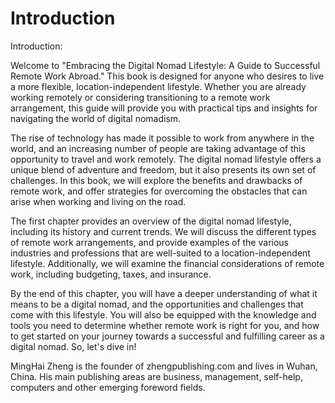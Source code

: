 # Introduction

Introduction:

Welcome to "Embracing the Digital Nomad Lifestyle: A Guide to Successful Remote Work Abroad." This book is designed for anyone who desires to live a more flexible, location-independent lifestyle. Whether you are already working remotely or considering transitioning to a remote work arrangement, this guide will provide you with practical tips and insights for navigating the world of digital nomadism.

The rise of technology has made it possible to work from anywhere in the world, and an increasing number of people are taking advantage of this opportunity to travel and work remotely. The digital nomad lifestyle offers a unique blend of adventure and freedom, but it also presents its own set of challenges. In this book, we will explore the benefits and drawbacks of remote work, and offer strategies for overcoming the obstacles that can arise when working and living on the road.

The first chapter provides an overview of the digital nomad lifestyle, including its history and current trends. We will discuss the different types of remote work arrangements, and provide examples of the various industries and professions that are well-suited to a location-independent lifestyle. Additionally, we will examine the financial considerations of remote work, including budgeting, taxes, and insurance.

By the end of this chapter, you will have a deeper understanding of what it means to be a digital nomad, and the opportunities and challenges that come with this lifestyle. You will also be equipped with the knowledge and tools you need to determine whether remote work is right for you, and how to get started on your journey towards a successful and fulfilling career as a digital nomad. So, let's dive in!


MingHai Zheng is the founder of zhengpublishing.com and lives in Wuhan, China. His main publishing areas are business, management, self-help, computers and other emerging foreword fields.

